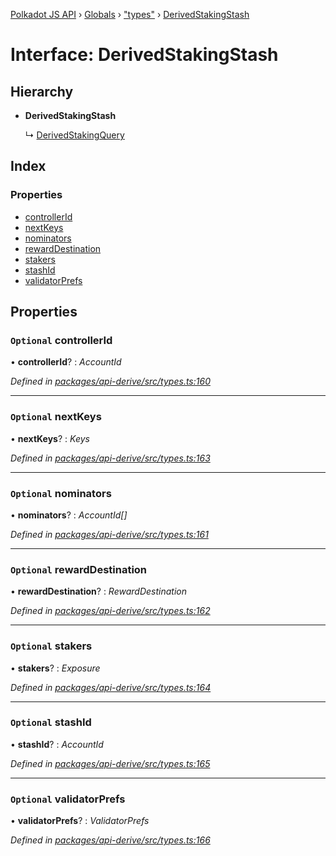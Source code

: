 [Polkadot JS API](../README.md) › [Globals](../globals.md) › ["types"](../modules/_types_.md) › [DerivedStakingStash](_types_.derivedstakingstash.md)

# Interface: DerivedStakingStash

## Hierarchy

* **DerivedStakingStash**

  ↳ [DerivedStakingQuery](_types_.derivedstakingquery.md)

## Index

### Properties

* [controllerId](_types_.derivedstakingstash.md#optional-controllerid)
* [nextKeys](_types_.derivedstakingstash.md#optional-nextkeys)
* [nominators](_types_.derivedstakingstash.md#optional-nominators)
* [rewardDestination](_types_.derivedstakingstash.md#optional-rewarddestination)
* [stakers](_types_.derivedstakingstash.md#optional-stakers)
* [stashId](_types_.derivedstakingstash.md#optional-stashid)
* [validatorPrefs](_types_.derivedstakingstash.md#optional-validatorprefs)

## Properties

### `Optional` controllerId

• **controllerId**? : *AccountId*

*Defined in [packages/api-derive/src/types.ts:160](https://github.com/polkadot-js/api/blob/2dee50f019/packages/api-derive/src/types.ts#L160)*

___

### `Optional` nextKeys

• **nextKeys**? : *Keys*

*Defined in [packages/api-derive/src/types.ts:163](https://github.com/polkadot-js/api/blob/2dee50f019/packages/api-derive/src/types.ts#L163)*

___

### `Optional` nominators

• **nominators**? : *AccountId[]*

*Defined in [packages/api-derive/src/types.ts:161](https://github.com/polkadot-js/api/blob/2dee50f019/packages/api-derive/src/types.ts#L161)*

___

### `Optional` rewardDestination

• **rewardDestination**? : *RewardDestination*

*Defined in [packages/api-derive/src/types.ts:162](https://github.com/polkadot-js/api/blob/2dee50f019/packages/api-derive/src/types.ts#L162)*

___

### `Optional` stakers

• **stakers**? : *Exposure*

*Defined in [packages/api-derive/src/types.ts:164](https://github.com/polkadot-js/api/blob/2dee50f019/packages/api-derive/src/types.ts#L164)*

___

### `Optional` stashId

• **stashId**? : *AccountId*

*Defined in [packages/api-derive/src/types.ts:165](https://github.com/polkadot-js/api/blob/2dee50f019/packages/api-derive/src/types.ts#L165)*

___

### `Optional` validatorPrefs

• **validatorPrefs**? : *ValidatorPrefs*

*Defined in [packages/api-derive/src/types.ts:166](https://github.com/polkadot-js/api/blob/2dee50f019/packages/api-derive/src/types.ts#L166)*
